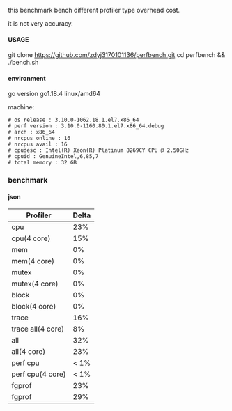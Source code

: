 this benchmark bench different profiler type overhead cost.

it is not very accuracy.
#### USAGE
git clone https://github.com/zdyj3170101136/perfbench.git
cd perfbench && ./bench.sh
#### environment
go version go1.18.4 linux/amd64

machine:
```shell
# os release : 3.10.0-1062.18.1.el7.x86_64
# perf version : 3.10.0-1160.80.1.el7.x86_64.debug
# arch : x86_64
# nrcpus online : 16
# nrcpus avail : 16
# cpudesc : Intel(R) Xeon(R) Platinum 8269CY CPU @ 2.50GHz
# cpuid : GenuineIntel,6,85,7
# total memory : 32 GB
```
### benchmark
#### json
| Profiler          | Delta |
| ----------------- | ----- |
| cpu               | 23%   |
| cpu(4 core)       | 15%   |
| mem               | 0%    |
| mem(4 core)       | 0%    |
| mutex             | 0%    |
| mutex(4 core)     | 0%    |
| block             | 0%    |
| block(4 core)     | 0%    |
| trace             | 16%   |
| trace all(4 core) | 8%    |
| all               | 32%   |
| all(4 core)       | 23%   |
| perf cpu          | < 1%  |
| perf cpu(4 core)  | < 1%  |
| fgprof            | 23%   |
| fgprof            | 29%   |

